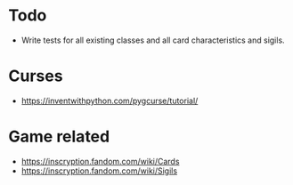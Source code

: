 
# Todo

- Write tests for all existing classes and all card characteristics and sigils.

# Curses

- https://inventwithpython.com/pygcurse/tutorial/

# Game related

- https://inscryption.fandom.com/wiki/Cards
- https://inscryption.fandom.com/wiki/Sigils